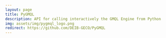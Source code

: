 ```yaml
---
layout: page
title: PyGMQL
description: API for calling interactively the GMQL Engine from Python
img: assets/img/pygmql_logo.png
redirect: https://github.com/DEIB-GECO/PyGMQL
---
```

